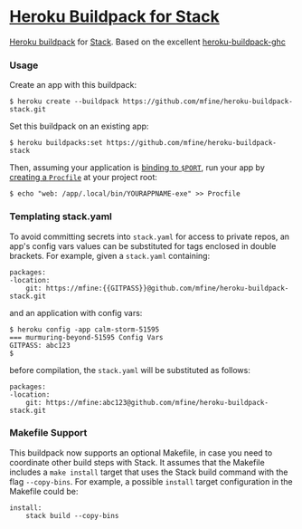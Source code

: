 # [Heroku Buildpack for Stack][1]

[Heroku buildpack][2] for [Stack][3]. Based on the excellent [heroku-buildpack-ghc][4]

### Usage

Create an app with this buildpack:

    $ heroku create --buildpack https://github.com/mfine/heroku-buildpack-stack.git

Set this buildpack on an existing app:

    $ heroku buildpacks:set https://github.com/mfine/heroku-buildpack-stack

Then, assuming your application is [binding to `$PORT`](https://devcenter.heroku.com/articles/dynos#web-dynos), run your app by [creating a `Procfile`](https://devcenter.heroku.com/articles/procfile) at your project root:

    $ echo "web: /app/.local/bin/YOURAPPNAME-exe" >> Procfile

### Templating stack.yaml

To avoid committing secrets into `stack.yaml` for access to private
repos, an app's config vars values can be substituted for tags
enclosed in double brackets. For example, given a `stack.yaml` containing:

    packages:
    -location:
        git: https://mfine:{{GITPASS}}@github.com/mfine/heroku-buildpack-stack.git

and an application with config vars:

    $ heroku config -app calm-storm-51595
    === murmuring-beyond-51595 Config Vars
    GITPASS: abc123
    $

before compilation, the `stack.yaml` will be substituted as follows:

    packages:
    -location:
        git: https://mfine:abc123@github.com/mfine/heroku-buildpack-stack.git


### Makefile Support

This buildpack now supports an optional Makefile, in case you need to coordinate
other build steps with Stack. It assumes that the Makefile includes a `make
install` target that uses the Stack build command with the flag `--copy-bins`.
For example, a possible `install` target configuration in the Makefile could be:

    install:
        stack build --copy-bins

[1]: https://github.com/mfine/heroku-buildpack-stack
[2]: http://devcenter.heroku.com/articles/buildpacks
[3]: https://github.com/commercialhaskell/stack
[4]: https://github.com/begriffs/heroku-buildpack-ghc
